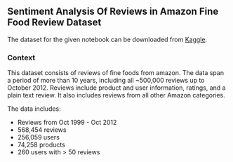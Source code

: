 ## Sentiment Analysis Of Reviews in Amazon Fine Food Review Dataset

<p> The dataset for the given notebook can be downloaded from <a href="https://www.kaggle.com/datasets/snap/amazon-fine-food-reviews">Kaggle</a>.<p>

### Context
 <p> This dataset consists of reviews of fine foods from amazon. The data span a period of more than 10 years, including all ~500,000 reviews up to October 2012. Reviews include product and user information, ratings, and a plain text review. It also includes reviews from all other Amazon categories.</p>

The data includes:
* Reviews from Oct 1999 - Oct 2012
* 568,454 reviews
* 256,059 users
* 74,258 products
* 260 users with > 50 reviews

